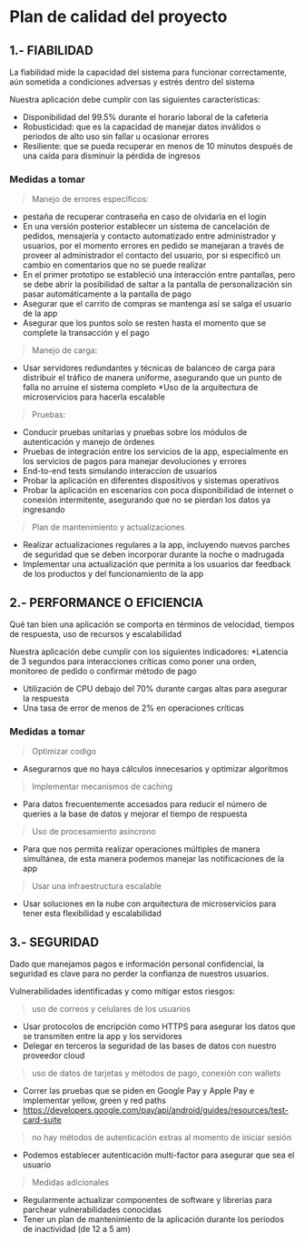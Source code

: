 # Plan de calidad del proyecto 

## 1.- FIABILIDAD 
La fiabilidad mide la capacidad del sistema para funcionar correctamente, aún sometida a condiciones adversas y estrés dentro del sistema 

Nuestra aplicación debe cumplir con las siguientes características:
* Disponibilidad del 99.5% durante el horario laboral de la cafeteria
* Robusticidad: que es la capacidad de manejar datos inválidos o periodos de alto uso sin fallar u ocasionar errores 
* Resiliente: que se pueda recuperar en menos de 10 minutos después de una caída para disminuir la pérdida de ingresos 

### Medidas a tomar

> Manejo de errores específicos: 
* pestaña de recuperar contraseña en caso de olvidarla en el login
* En una versión posterior establecer un sistema de cancelación de pedidos, mensajería y contacto automatizado entre administrador y usuarios, por el momento errores en pedido se manejaran a través de proveer al administrador el contacto del usuario, por si especificó un cambio en comentarios que no se puede realizar 
* En el primer prototipo se estableció una interacción entre pantallas, pero se debe abrir la posibilidad de saltar a la pantalla de personalización sin pasar automáticamente a la pantalla de pago
* Asegurar que el carrito de compras se mantenga así se salga el usuario de la app
* Asegurar que los puntos solo se resten hasta el momento que se complete la transacción y el pago 

> Manejo de carga: 
* Usar servidores redundantes y técnicas de balanceo de carga para distribuir el tráfico de manera uniforme, asegurando que un punto de falla no arruine el sistema completo
*Uso de la arquitectura de microservicios para hacerla escalable

> Pruebas: 
* Conducir pruebas unitarias y pruebas sobre los módulos de autenticación y manejo de órdenes
* Pruebas de integración entre los servicios de la app, especialmente en los servicios de pagos para manejar devoluciones y errores
* End-to-end tests simulando interaccion de usuarios
* Probar la aplicación en diferentes dispositivos y sistemas operativos
* Probar la aplicación en escenarios con poca disponibilidad de internet o conexión intermitente, asegurando que no se pierdan los datos ya ingresando

>Plan de mantenimiento y actualizaciones
* Realizar actualizaciones regulares a la app, incluyendo nuevos parches de seguridad que se deben incorporar durante la noche o madrugada
* Implementar una actualización que permita a los usuarios dar feedback de los productos y del funcionamiento de la app

## 2.- PERFORMANCE O EFICIENCIA

Qué tan bien una aplicación se comporta en términos de velocidad, tiempos de respuesta, uso de recursos y escalabilidad

Nuestra aplicación debe cumplir con los siguientes indicadores: 
*Latencia de 3 segundos para interacciones críticas como poner una orden, monitoreo de pedido o confirmar método de pago
* Utilización de CPU debajo del 70% durante cargas altas para asegurar la respuesta
* Una tasa de error de menos de 2% en operaciones críticas

### Medidas a tomar 
 
> Optimizar codigo
* Asegurarnos que no haya cálculos innecesarios y optimizar algoritmos

> Implementar mecanismos de caching
* Para datos frecuentemente accesados para reducir el número de queries a la base de datos y mejorar el tiempo de respuesta

> Uso de procesamiento asíncrono
* Para que nos permita realizar operaciones múltiples de manera simultánea, de esta manera podemos manejar las notificaciones de la app

> Usar una infraestructura escalable
* Usar soluciones en la nube con arquitectura de microservicios para tener esta flexibilidad y escalabilidad

## 3.- SEGURIDAD 

Dado que manejamos pagos e información personal confidencial, la seguridad es clave para no perder la confianza de nuestros usuarios. 

Vulnerabilidades identificadas y como mitigar estos riesgos: 

>uso de correos y celulares de los usuarios
* Usar protocolos de encripción como HTTPS para asegurar los datos que se transmiten entre la app y los servidores
* Delegar en terceros la seguridad de las bases de datos con nuestro proveedor cloud
>uso de datos de tarjetas y métodos de pago, conexión con wallets
* Correr las pruebas que se piden en Google Pay y Apple Pay e implementar yellow, green y red paths
* https://developers.google.com/pay/api/android/guides/resources/test-card-suite
>no hay métodos de autenticación extras al momento de iniciar sesión
* Podemos establecer autenticación multi-factor para asegurar que sea el usuario

>Medidas adicionales
* Regularmente actualizar componentes de software y librerias para parchear vulnerabilidades conocidas
* Tener un plan de mantenimiento de la aplicación durante los periodos de inactividad (de 12 a 5 am)

